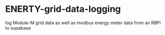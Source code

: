 # ENERTY-grid-data-logging
log Module-M grid data as well as modbus energy meter data from an RBPi to supabase
